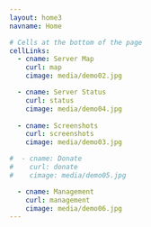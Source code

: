 ```yaml
---
layout: home3
navname: Home

# Cells at the bottom of the page
cellLinks:
  - cname: Server Map
    curl: map
    cimage: media/demo02.jpg

  - cname: Server Status
    curl: status
    cimage: media/demo04.jpg
    
  - cname: Screenshots
    curl: screenshots
    cimage: media/demo03.jpg

#  - cname: Donate
#    curl: donate
#    cimage: media/demo05.jpg

  - cname: Management
    curl: management
    cimage: media/demo06.jpg
---
```

